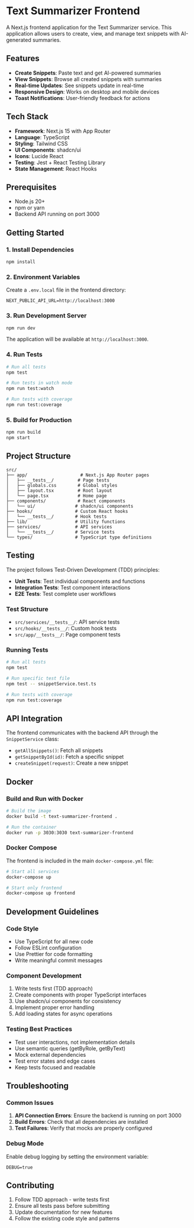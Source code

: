 # Text Summarizer Frontend

A Next.js frontend application for the Text Summarizer service. This application allows users to create, view, and manage text snippets with AI-generated summaries.

## Features

- **Create Snippets**: Paste text and get AI-powered summaries
- **View Snippets**: Browse all created snippets with summaries
- **Real-time Updates**: See snippets update in real-time
- **Responsive Design**: Works on desktop and mobile devices
- **Toast Notifications**: User-friendly feedback for actions

## Tech Stack

- **Framework**: Next.js 15 with App Router
- **Language**: TypeScript
- **Styling**: Tailwind CSS
- **UI Components**: shadcn/ui
- **Icons**: Lucide React
- **Testing**: Jest + React Testing Library
- **State Management**: React Hooks

## Prerequisites

- Node.js 20+
- npm or yarn
- Backend API running on port 3000

## Getting Started

### 1. Install Dependencies

```bash
npm install
```

### 2. Environment Variables

Create a `.env.local` file in the frontend directory:

```env
NEXT_PUBLIC_API_URL=http://localhost:3000
```

### 3. Run Development Server

```bash
npm run dev
```

The application will be available at `http://localhost:3000`.

### 4. Run Tests

```bash
# Run all tests
npm test

# Run tests in watch mode
npm run test:watch

# Run tests with coverage
npm run test:coverage
```

### 5. Build for Production

```bash
npm run build
npm start
```

## Project Structure

```
src/
├── app/                    # Next.js App Router pages
│   ├── __tests__/         # Page tests
│   ├── globals.css        # Global styles
│   ├── layout.tsx         # Root layout
│   └── page.tsx           # Home page
├── components/            # React components
│   └── ui/               # shadcn/ui components
├── hooks/                # Custom React hooks
│   └── __tests__/        # Hook tests
├── lib/                  # Utility functions
├── services/             # API services
│   └── __tests__/        # Service tests
└── types/                # TypeScript type definitions
```

## Testing

The project follows Test-Driven Development (TDD) principles:

- **Unit Tests**: Test individual components and functions
- **Integration Tests**: Test component interactions
- **E2E Tests**: Test complete user workflows

### Test Structure

- `src/services/__tests__/`: API service tests
- `src/hooks/__tests__/`: Custom hook tests
- `src/app/__tests__/`: Page component tests

### Running Tests

```bash
# Run all tests
npm test

# Run specific test file
npm test -- snippetService.test.ts

# Run tests with coverage
npm run test:coverage
```

## API Integration

The frontend communicates with the backend API through the `SnippetService` class:

- `getAllSnippets()`: Fetch all snippets
- `getSnippetById(id)`: Fetch a specific snippet
- `createSnippet(request)`: Create a new snippet

## Docker

### Build and Run with Docker

```bash
# Build the image
docker build -t text-summarizer-frontend .

# Run the container
docker run -p 3030:3030 text-summarizer-frontend
```

### Docker Compose

The frontend is included in the main `docker-compose.yml` file:

```bash
# Start all services
docker-compose up

# Start only frontend
docker-compose up frontend
```

## Development Guidelines

### Code Style

- Use TypeScript for all new code
- Follow ESLint configuration
- Use Prettier for code formatting
- Write meaningful commit messages

### Component Development

1. Write tests first (TDD approach)
2. Create components with proper TypeScript interfaces
3. Use shadcn/ui components for consistency
4. Implement proper error handling
5. Add loading states for async operations

### Testing Best Practices

- Test user interactions, not implementation details
- Use semantic queries (getByRole, getByText)
- Mock external dependencies
- Test error states and edge cases
- Keep tests focused and readable

## Troubleshooting

### Common Issues

1. **API Connection Errors**: Ensure the backend is running on port 3000
2. **Build Errors**: Check that all dependencies are installed
3. **Test Failures**: Verify that mocks are properly configured

### Debug Mode

Enable debug logging by setting the environment variable:

```env
DEBUG=true
```

## Contributing

1. Follow TDD approach - write tests first
2. Ensure all tests pass before submitting
3. Update documentation for new features
4. Follow the existing code style and patterns
